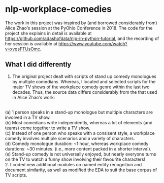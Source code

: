 # nlp-workplace-comedies

The work in this project was inspired by (and borrowed considerably from) Alice Zhao's session at the PyOhio Conference in 2018. The code for the project she explains in detail is available at https://github.com/adashofdata/nlp-in-python-tutorial, and the recording of her session is available at https://www.youtube.com/watch?v=xvqsFTUsOmc.
## What I did differently
1. The original project dealt with scripts of stand up comedy monologues by multiple comedians. Whereas, I located and selected scripts for the major TV shows of the workplace comedy genre within the last two decades. Thus, the source data differs considerably from the that used in Alice Zhao's work:
<br>
            (a) 1 person speaks in a stand-up monologue but multiple characters are involved in a TV show.<br>
            (b) Most comedians write independently, whereas a lot of elements (and teams) come together to write a TV show.<br>
            (c) Instead of one person who speaks with a consisent style, a workplace comedy involves multiple scenarios and a variety of characters.<br>
            (d) Comedy monologue duration: ~1 hour, whereas workplace comedy durations: ~30 minutes. (i.e., more content packed in a shorter interval).<br>
            (e) Stand-up comedy is not universally enjoyed, but nearly everyone turns on the TV to watch a funny show involving their favourite characters!<br>
2. I coded new additional modules on named entity recognition and document similarity,  as well as modified the EDA to suit the base corpus of TV scripts.
